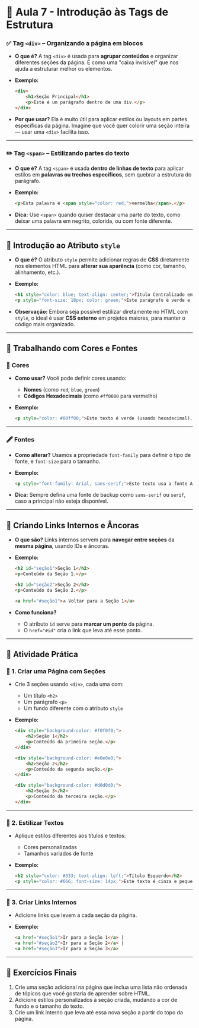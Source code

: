 # 📌 Aula 7 - Introdução às Tags de Estrutura

### ✅ **Tag `<div>` – Organizando a página em blocos**

* **O que é?**
  A tag `<div>` é usada para **agrupar conteúdos** e organizar diferentes seções da página. É como uma "caixa invisível" que nos ajuda a estruturar melhor os elementos.

* **Exemplo:**

  ```html
  <div>
      <h1>Seção Principal</h1>
      <p>Este é um parágrafo dentro de uma div.</p>
  </div>
  ```

* **Por que usar?**
  Ela é muito útil para aplicar estilos ou layouts em partes específicas da página. Imagine que você quer colorir uma seção inteira — usar uma `<div>` facilita isso.

---

### ✏️ **Tag `<span>` – Estilizando partes do texto**

* **O que é?**
  A tag `<span>` é usada **dentro de linhas de texto** para aplicar estilos em **palavras ou trechos específicos**, sem quebrar a estrutura do parágrafo.

* **Exemplo:**

  ```html
  <p>Esta palavra é <span style="color: red;">vermelha</span>.</p>
  ```

* **Dica:** Use `<span>` quando quiser destacar uma parte do texto, como deixar uma palavra em negrito, colorida, ou com fonte diferente.

---

## 🎨 Introdução ao Atributo `style`

* **O que é?**
  O atributo `style` permite adicionar regras de **CSS** diretamente nos elementos HTML para **alterar sua aparência** (como cor, tamanho, alinhamento, etc.).

* **Exemplo:**

  ```html
  <h1 style="color: blue; text-align: center;">Título Centralizado em Azul</h1>
  <p style="font-size: 18px; color: green;">Este parágrafo é verde e tem tamanho de fonte 18px.</p>
  ```

* **Observação:**
  Embora seja possível estilizar diretamente no HTML com `style`, o ideal é usar **CSS externo** em projetos maiores, para manter o código mais organizado.

---

## 🌈 Trabalhando com Cores e Fontes

### 🎨 **Cores**

* **Como usar?**
  Você pode definir cores usando:

  * **Nomes** (como `red`, `blue`, `green`)
  * **Códigos Hexadecimais** (como `#ff0000` para vermelho)

* **Exemplo:**

  ```html
  <p style="color: #00ff00;">Este texto é verde (usando hexadecimal).</p>
  ```

---

### 🖋️ **Fontes**

* **Como alterar?**
  Usamos a propriedade `font-family` para definir o tipo de fonte, e `font-size` para o tamanho.

* **Exemplo:**

  ```html
  <p style="font-family: Arial, sans-serif;">Este texto usa a fonte Arial.</p>
  ```

* **Dica:** Sempre defina uma fonte de backup como `sans-serif` ou `serif`, caso a principal não esteja disponível.

---

## 🔗 Criando Links Internos e Âncoras

* **O que são?**
  Links internos servem para **navegar entre seções** da **mesma página**, usando IDs e âncoras.

* **Exemplo:**

  ```html
  <h2 id="seção1">Seção 1</h2>
  <p>Conteúdo da Seção 1.</p>

  <h2 id="seção2">Seção 2</h2>
  <p>Conteúdo da Seção 2.</p>

  <a href="#seção1">🔝 Voltar para a Seção 1</a>
  ```

* **Como funciona?**

  * O atributo `id` serve para **marcar um ponto** da página.
  * O `href="#id"` cria o link que leva até esse ponto.

---

## 🧪 Atividade Prática

### 🧱 1. Criar uma Página com Seções

* Crie 3 seções usando `<div>`, cada uma com:

  * Um título `<h2>`
  * Um parágrafo `<p>`
  * Um fundo diferente com o atributo `style`

* **Exemplo:**

  ```html
  <div style="background-color: #f0f0f0;">
      <h2>Seção 1</h2>
      <p>Conteúdo da primeira seção.</p>
  </div>

  <div style="background-color: #e0e0e0;">
      <h2>Seção 2</h2>
      <p>Conteúdo da segunda seção.</p>
  </div>

  <div style="background-color: #d0d0d0;">
      <h2>Seção 3</h2>
      <p>Conteúdo da terceira seção.</p>
  </div>
  ```

---

### 🎨 2. Estilizar Textos

* Aplique estilos diferentes aos títulos e textos:

  * Cores personalizadas
  * Tamanhos variados de fonte

* **Exemplo:**

  ```html
  <h2 style="color: #333; text-align: left;">Título Esquerdo</h2>
  <p style="color: #666; font-size: 14px;">Este texto é cinza e pequeno.</p>
  ```

---

### 🔗 3. Criar Links Internos

* Adicione links que levem a cada seção da página.

* **Exemplo:**

  ```html
  <a href="#seção1">Ir para a Seção 1</a> |
  <a href="#seção2">Ir para a Seção 2</a> |
  <a href="#seção3">Ir para a Seção 3</a>
  ```

---

## 🧠 Exercícios Finais

1. Crie uma seção adicional na página que inclua uma lista não ordenada de tópicos que você gostaria de aprender sobre HTML.
2. Adicione estilos personalizados à seção criada, mudando a cor de fundo e o tamanho do texto.
3. Crie um link interno que leva até essa nova seção a partir do topo da página.
